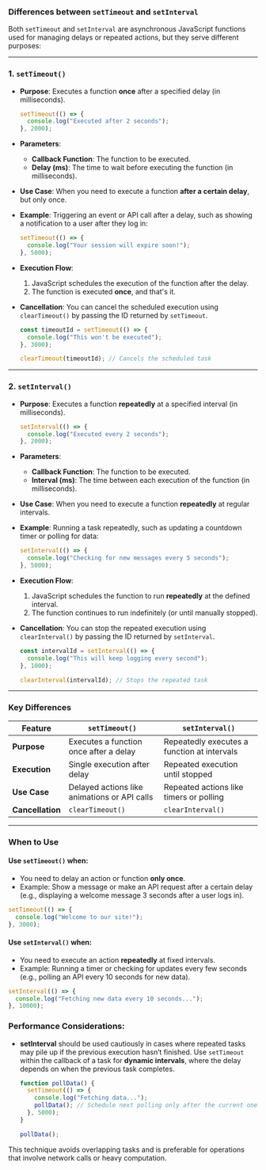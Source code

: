 ### Differences between `setTimeout` and `setInterval`

Both `setTimeout` and `setInterval` are asynchronous JavaScript functions used for managing delays or repeated actions, but they serve different purposes:

---

### 1. **`setTimeout()`**

- **Purpose**: Executes a function **once** after a specified delay (in milliseconds).

  ```javascript
  setTimeout(() => {
    console.log("Executed after 2 seconds");
  }, 2000);
  ```

- **Parameters**:

  - **Callback Function**: The function to be executed.
  - **Delay (ms)**: The time to wait before executing the function (in milliseconds).

- **Use Case**: When you need to execute a function **after a certain delay**, but only once.

- **Example**: Triggering an event or API call after a delay, such as showing a notification to a user after they log in:

  ```javascript
  setTimeout(() => {
    console.log("Your session will expire soon!");
  }, 5000);
  ```

- **Execution Flow**:

  1. JavaScript schedules the execution of the function after the delay.
  2. The function is executed **once**, and that's it.

- **Cancellation**: You can cancel the scheduled execution using `clearTimeout()` by passing the ID returned by `setTimeout`.

  ```javascript
  const timeoutId = setTimeout(() => {
    console.log("This won't be executed");
  }, 3000);

  clearTimeout(timeoutId); // Cancels the scheduled task
  ```

---

### 2. **`setInterval()`**

- **Purpose**: Executes a function **repeatedly** at a specified interval (in milliseconds).

  ```javascript
  setInterval(() => {
    console.log("Executed every 2 seconds");
  }, 2000);
  ```

- **Parameters**:

  - **Callback Function**: The function to be executed.
  - **Interval (ms)**: The time between each execution of the function (in milliseconds).

- **Use Case**: When you need to execute a function **repeatedly** at regular intervals.

- **Example**: Running a task repeatedly, such as updating a countdown timer or polling for data:

  ```javascript
  setInterval(() => {
    console.log("Checking for new messages every 5 seconds");
  }, 5000);
  ```

- **Execution Flow**:

  1. JavaScript schedules the function to run **repeatedly** at the defined interval.
  2. The function continues to run indefinitely (or until manually stopped).

- **Cancellation**: You can stop the repeated execution using `clearInterval()` by passing the ID returned by `setInterval`.

  ```javascript
  const intervalId = setInterval(() => {
    console.log("This will keep logging every second");
  }, 1000);

  clearInterval(intervalId); // Stops the repeated task
  ```

---

### Key Differences

| Feature          | `setTimeout()`                               | `setInterval()`                             |
| ---------------- | -------------------------------------------- | ------------------------------------------- |
| **Purpose**      | Executes a function once after a delay       | Repeatedly executes a function at intervals |
| **Execution**    | Single execution after delay                 | Repeated execution until stopped            |
| **Use Case**     | Delayed actions like animations or API calls | Repeated actions like timers or polling     |
| **Cancellation** | `clearTimeout()`                             | `clearInterval()`                           |

---

### When to Use

#### **Use `setTimeout()` when**:

- You need to delay an action or function **only once**.
- Example: Show a message or make an API request after a certain delay (e.g., displaying a welcome message 3 seconds after a user logs in).

```javascript
setTimeout(() => {
  console.log("Welcome to our site!");
}, 3000);
```

#### **Use `setInterval()` when**:

- You need to execute an action **repeatedly** at fixed intervals.
- Example: Running a timer or checking for updates every few seconds (e.g., polling an API every 10 seconds for new data).

```javascript
setInterval(() => {
  console.log("Fetching new data every 10 seconds...");
}, 10000);
```

### Performance Considerations:

- **setInterval** should be used cautiously in cases where repeated tasks may pile up if the previous execution hasn’t finished. Use `setTimeout` within the callback of a task for **dynamic intervals**, where the delay depends on when the previous task completes.

  ```javascript
  function pollData() {
    setTimeout(() => {
      console.log("Fetching data...");
      pollData(); // Schedule next polling only after the current one finishes
    }, 5000);
  }

  pollData();
  ```

This technique avoids overlapping tasks and is preferable for operations that involve network calls or heavy computation.
